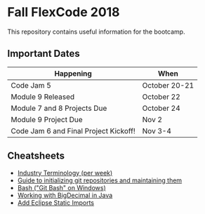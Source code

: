# Fall FlexCode 2018

This repository contains useful information for the bootcamp.

## Important Dates

|Happening|When|
|---|---|
|Code Jam 5|October 20-21|
|Module 9 Released|October 22|
|Module 7 and 8 Projects Due|October 24|
|Module 9 Project Due|Nov 2|
|Code Jam 6 and Final Project Kickoff!|Nov 3-4|




## Cheatsheets
* [Industry Terminology (per week)](https://wecancodeit.github.io/java-resources/industry-terminology/)
* [Guide to initializing git repositories and maintaining them](https://wecancodeit.github.io/java-resources/git/managing-your-repo/)
* [Bash ("Git Bash" on Windows)](https://wecancodeit.github.io/java-resources/bash/)
* [Working with BigDecimal in Java](https://www.javaworld.com/article/2075315/core-java/make-cents-with-bigdecimal.html)
* [Add Eclipse Static Imports](./cheatsheets/eclipse-static-imports.md)
